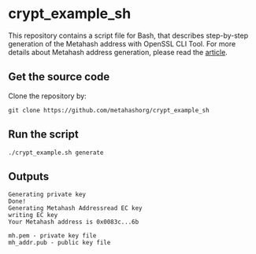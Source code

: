 # crypt_example_sh
This repository contains a script file for Bash, that describes step-by-step generation of the Metahash address with OpenSSL CLI Tool. For more details about Metahash address generation, please read the [article](https://support.metahash.org/hc/en-us/articles/360002712193-Getting-started-with-Metahash-network#h_683619682421524476003219).

## Get the source code

Clone the repository by:

```shell
git clone https://github.com/metahashorg/crypt_example_sh
```

## Run the script

```shell
./crypt_example.sh generate
```

## Outputs
```shell
Generating private key
Done!
Generating Metahash Addressread EC key
writing EC key
Your Metahash address is 0x0083c...6b
```

```shell
mh.pem - private key file
mh_addr.pub - public key file
```

